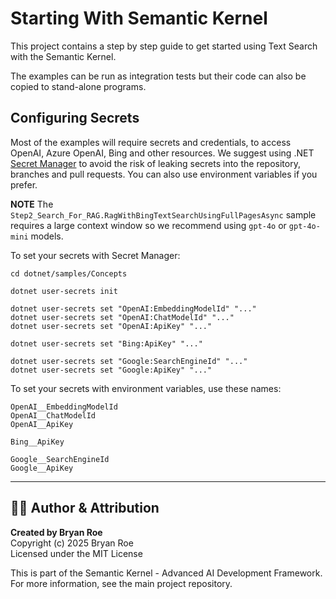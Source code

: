 # Starting With Semantic Kernel

This project contains a step by step guide to get started using Text Search with the Semantic Kernel.

The examples can be run as integration tests but their code can also be copied to stand-alone programs.

## Configuring Secrets

Most of the examples will require secrets and credentials, to access OpenAI, Azure OpenAI,
Bing and other resources. We suggest using .NET
[Secret Manager](https://learn.microsoft.com/aspnet/core/security/app-secrets)
to avoid the risk of leaking secrets into the repository, branches and pull requests.
You can also use environment variables if you prefer.

**NOTE**
The `Step2_Search_For_RAG.RagWithBingTextSearchUsingFullPagesAsync` sample requires a large context window so we recommend using `gpt-4o` or `gpt-4o-mini` models.

To set your secrets with Secret Manager:

```
cd dotnet/samples/Concepts

dotnet user-secrets init

dotnet user-secrets set "OpenAI:EmbeddingModelId" "..."
dotnet user-secrets set "OpenAI:ChatModelId" "..."
dotnet user-secrets set "OpenAI:ApiKey" "..."

dotnet user-secrets set "Bing:ApiKey" "..."

dotnet user-secrets set "Google:SearchEngineId" "..."
dotnet user-secrets set "Google:ApiKey" "..."
```

To set your secrets with environment variables, use these names:

```
OpenAI__EmbeddingModelId
OpenAI__ChatModelId
OpenAI__ApiKey

Bing__ApiKey

Google__SearchEngineId
Google__ApiKey
```


---

## 👨‍💻 Author & Attribution

**Created by Bryan Roe**  
Copyright (c) 2025 Bryan Roe  
Licensed under the MIT License

This is part of the Semantic Kernel - Advanced AI Development Framework.
For more information, see the main project repository.
